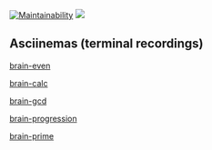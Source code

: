 [![Maintainability](https://api.codeclimate.com/v1/badges/a99a88d28ad37a79dbf6/maintainability)](https://codeclimate.com/github/codeclimate/codeclimate/maintainability)
![](https://github.com/pahan35/frontend-project-lvl1/workflows/Lint/badge.svg)

## Asciinemas (terminal recordings)
[brain-even](https://asciinema.org/a/WmyVkmn9sMwZr1HYwpQI04Gn9)

[brain-calc](https://asciinema.org/a/HM9AzmuOM30XnJMXk26trHZmF)

[brain-gcd](https://asciinema.org/a/5qt5vOCTrI99sx5gdYam3fJN8)

[brain-progression](https://asciinema.org/a/fV0ZE0CV6mpmpeUCciKMIwUwa)

[brain-prime](https://asciinema.org/a/efmu5quOA0SunGaUt1sHoY04Q)
